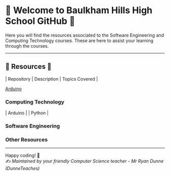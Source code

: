# 🍊 Welcome to Baulkham Hills High School GitHub 🍊

Here you will find the resources associated to the Software Engineering and Computing Technology courses. These are here to assist your learning through the courses.

---

## 📂 Resources 📂

| Repository | Description | Topics Covered |

[Arduino]([http://example.com/](https://github.com/BaulkhamHillsHS/Arduino) "Arduino")

### Computing Technology
| Arduino |
| Python |

### Software Engineering

### Other Resources

---

Happy coding! 🎉  
✍️ *Maintained by your friendly Computer Science teacher - Mr Ryan Dunne (DunneTeaches)*

